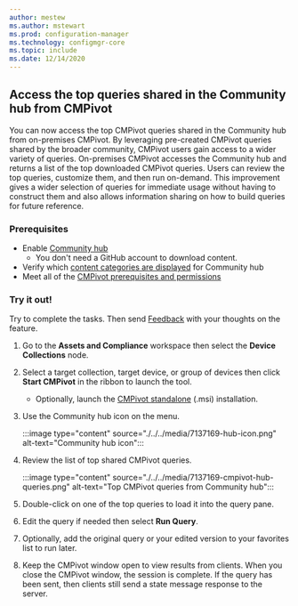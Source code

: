 ```yaml
---
author: mestew
ms.author: mstewart
ms.prod: configuration-manager
ms.technology: configmgr-core
ms.topic: include
ms.date: 12/14/2020
---
```

## <a name="bkmk_cmpivot_hub"></a> Access the top queries shared in the Community hub from CMPivot
<!--7137169-->

You can now access the top CMPivot queries shared in the Community hub from on-premises CMPivot. By leveraging pre-created CMPivot queries shared by the broader community, CMPivot users gain access to a wider variety of queries. On-premises CMPivot accesses the Community hub and returns a list of the top downloaded CMPivot queries. Users can review the top queries, customize them, and then run on-demand. This improvement gives a wider selection of queries for immediate usage without having to construct them and also allows information sharing on how to build queries for future reference.

### Prerequisites

- Enable [Community hub](../../../../servers/manage/community-hub.md)
   - You don't need a GitHub account to download content.
- Verify which [content categories are displayed](../../../../servers/manage/community-hub.md#bkmk_category) for Community hub
- Meet all of the [CMPivot prerequisites and permissions](/servers/manage/cmpivot.md#prerequisites)

### Try it out!

Try to complete the tasks. Then send [Feedback](../../technical-preview-2003.md#bkmk_feedback) with your thoughts on the feature.

1. Go to the **Assets and Compliance** workspace then select the **Device Collections** node.
1. Select a target collection, target device, or group of devices then click **Start CMPivot** in the ribbon to launch the tool.
   - Optionally, launch the [CMPivot standalone](../../../../servers/manage/cmpivot.md#bkmk_standalone) (.msi) installation.
1. Use the Community hub icon on the menu.

    :::image type="content" source="./../../media/7137169-hub-icon.png" alt-text="Community hub icon":::

1. Review the list of top shared CMPivot queries.

    :::image type="content" source="./../../media/7137169-cmpivot-hub-queries.png" alt-text="Top CMPivot queries from Community hub":::
1. Double-click on one of the top queries to load it into the query pane.
1. Edit the query if needed then select **Run Query**.
1. Optionally, add the original query or your edited version to your favorites list to run later.
1. Keep the CMPivot window open to view results from clients. When you close the CMPivot window, the session is complete. If the query has been sent, then clients still send a state message response to the server.  
